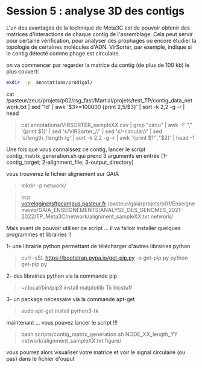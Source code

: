 # Session 5 : analyse 3D des contigs

L'un des avantages de la technique de Meta3C est de pouvoir obtenir des matrices d'interactions de chaque contig de l'assemblage. Cela peut servir pour certaine vérification, pour analyser des prophages ou encore étudier la topologie de certaines molécules d'ADN. VirSorter, par exemple, indique si le contig détecté comme phage est circulaire.

on va commencer par regarder la matrice du contig (de plus de 100 kb) le plus couvert:

```sh
mkdir  -p  annotations/prodigal/
```

cat /pasteur/zeus/projets/p02/rsg_fast/Martial/projets/test_TP/contig_data_network.txt | sed '1d' | awk '$3>=100000 {print $2,$5/$3}' | sort -k 2,2 -g -r | head

> cat annotations/VIRSORTER_sampleXX.csv | grep "circu" | awk -F "," '{print $1}' | sed 's/VIRSorter_//' | sed 's/-circular//' | sed 's/length_/length /g' | sort -k 2,2 -g -r | awk '{print $1"_"$2}' | head -1 

Une fois que vous connaissez ce contig, lancer le script contig_matrix_generation.sh qui prend 3 arguments en entrée [1-contig_target; 2-alignment_file; 3-output_directory]

vous trouverez le fichier alignement sur GAIA

> mkdir -p network/

> scp votrelogin@sftpcampus.pasteur.fr:/pasteur/gaia/projets/p01/Enseignements/GAIA_ENSEIGNEMENTS/ANALYSE_DES_GENOMES_2021-2022/TP_Meta3C/network/alignment_sampleXX.txt network/

Mais avant de pouvoir utiliser ce script ... il va falloir installer quelques programmes et librairies !!

1- une librairie python permettant de télécharger d'autres librairies python 

> curl -sSL https://bootstrap.pypa.io/get-pip.py -o get-pip.py
> python get-pip.py

2- des librairies python via la commande pip

> ~/.local/bin/pip3 install matplotlib Tk hicstuff

3- un package nécessaire via la commande apt-get

> sudo apt-get install python3-tk

maintenant ... vous pouvez lancer le script !!!

> bash scripts/contig_matrix_generation.sh NODE_XX_length_YY network/alignment_sampleXX.txt figure/

vous pourrez alors visualiser votre matrice et voir le signal circulaire (ou pas) dans le fichier d'ouput


